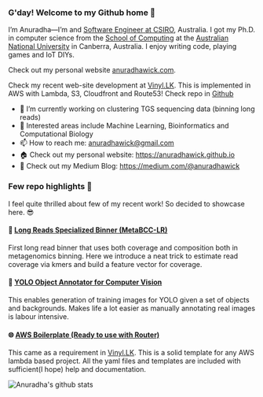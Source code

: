 ### G'day! Welcome to my Github home 👋

I’m Anuradha—I’m and [Software Engineer at CSIRO](https://people.csiro.au/w/a/anuradha-wickramarachchi), Australia. I got my Ph.D. in computer science from the [School of Computing](https://cs.anu.edu.au/) at the [Australian National University](https://www.anu.edu.au/) in Canberra, Australia. I enjoy writing code, playing games and IoT DIYs.

Check out my personal website [anuradhawick.com](https://www.anuradhawick.com).

Check my recent web-site development at [Vinyl.LK](https://www.vinyl.lk/). This is implemented in AWS with Lambda, S3, Cloudfront and Route53! Check repo in [Github](https://github.com/anuradhawick/vinyl-search)   

- 🔭 I’m currently working on clustering TGS sequencing data (binning long reads)
- 🌱 Interested areas include Machine Learning, Bioinformatics and Computational Biology
- 📫 How to reach me: anuradhawick@gmail.com
- 🏠 Check out my personal website: https://anuradhawick.github.io
- 📝 Check out my Medium Blog: https://medium.com/@anuradhawick

### Few repo highlights 📸 

I feel quite thrilled about few of my recent work! So decided to showcase here. 😎

#### 🧬 [Long Reads Specialized Binner (MetaBCC-LR)](https://github.com/anuradhawick/MetaBCC-LR)

First long read binner that uses both coverage and composition both in metagenomics binning. Here we introduce a neat trick to estimate read coverage via kmers and build a feature vector for coverage.

#### 🎥 [YOLO Object Annotator for Computer Vision](https://github.com/anuradhawick/Object-Annotation-Maker)

This enables generation of training images for YOLO given a set of objects and backgrounds. Makes life a lot easier as manually annotating real images is labour intensive.

#### 🌐 [AWS Boilerplate (Ready to use with Router)](https://github.com/anuradhawick/aws-lambda-serverless-boilerplate)

This came as a requirement in [Vinyl.LK](https://www.vinyl.lk/). This is a solid template for any AWS lambda based project. All the yaml files and templates are included with sufficient(I hope) help and documentation.

![Anuradha's github stats](https://github-readme-stats.vercel.app/api?username=anuradhawick&show_icons=true&theme=buefy)
